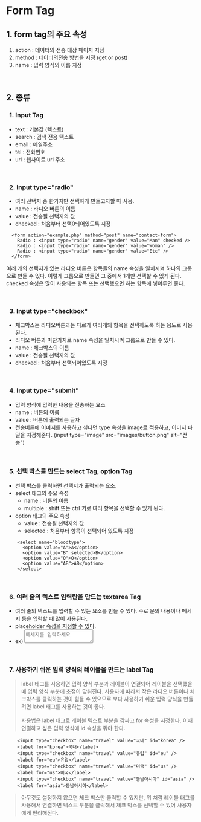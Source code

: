 # Form Tag

## 1. form tag의 주요 속성

1. action : 데이터의 전송 대상 페이지 지정
2. method : 데이터의전송 방법을 지정 (get or post)
3. name : 입력 양식의 이름 지정

<br>

## 2. 종류

### &nbsp; 1. Input Tag

- text : 기본값 (텍스트)
- search : 검색 전용 텍스트
- email : 메일주소
- tel : 전화번호
- url : 웹사이트 url 주소

<br>

### &nbsp; 2. Input type="radio"

- 여러 선택지 중 한가지만 선택하게 만들고자할 때 사용.
- name : 라디오 버튼의 이름
- value : 전송될 선택지의 값
- checked : 처음부터 선택0되어있도록 지정

```
  <form action="example.php" method="post" name="contact-form">
    Radio : <input type="radio" name="gender" value="Man" checked />
    Radio : <input type="radio" name="gender" value="Woman" />
    Radio : <input type="radio" name="gender" value="Etc" />
  </form>
```

여러 개의 선택지가 있는 라디오 버튼은 항목들의 name 속성을 일치시켜 하나의 그룹으로 만들 수 있다. 이렇게 그룹으로 만들면 그 중에서 1개만 선택할 수 있게 된다. checked 속성은 많이 사용되는 항목 또는 선택했으면 하는 항목에 넣어두면 좋다.

<br>

### &nbsp; 3. Input type="checkbox"

- 체크박스는 라디오버튼과는 다르게 여러개의 항목을 선택하도록 하는 용도로 사용된다.
- 라디오 버튼과 마찬가지로 name 속성을 일치시켜 그룹으로 만들 수 있다.
- name : 체크박스의 이름
- value : 전송될 선택지의 값
- checked : 처음부터 선택되어있도록 지정

<br>

### &nbsp; 4. Input type="submit"

- 입력 양식에 입력한 내용을 전송하는 요소
- name : 버튼의 이름
- value : 버튼에 출력되는 글자
- 전송버튼에 이미지를 사용하고 싶다면 type 속성을 image로 적용하고, 이미지 파일을 지정해준다. (input type="image" src="images/button.png" alt="전송")

<br>

### &nbsp; 5. 선택 박스를 만드는 select Tag, option Tag

- 선택 박스를 클릭하면 선택지가 출력되는 요소.
- select 태그의 주요 속성
  - name : 버튼의 이름
  - multiple : shift 또는 ctrl 키로 여러 항목을 선택할 수 있게 된다.
- option 태그의 주요 속성
  - value : 전송될 선택지의 값
  - selected : 처음부터 항목이 선택되어 있도록 지정

```
    <select name="bloodtype">
      <option value="A">A</option>
      <option value="B" selected>B</option>
      <option value="O">O</option>
      <option value="AB">AB</option>
    </select>
```

<br>

### &nbsp; 6. 여러 줄의 텍스트 입력란을 만드는 textarea Tag

- 여러 줄의 텍스트를 입력할 수 있는 요소를 만들 수 있다. 주로 문의 내용이나 메세지 등을 입력할 때 많이 사용된다.
- placeholder 속성을 지정할 수 있다.
- ex) <textarea name="massage" placeholder="메세지를 입력하세요"></textarea>

<br>

### &nbsp; 7. 사용하기 쉬운 입력 양식의 레이블을 만드는 label Tag

> label 태그를 사용하면 입력 양식 부분과 레이블이 연결되어 레이블을 선택했을 때 입력 양식 부분에 초점이 맞춰진다. 사용자에 따라서 작은 라디오 버튼이나 체크박스를 클릭하는 것이 힘들 수 있으므로 보다 사용하기 쉬운 입력 양식을 만들려면 label 태그를 사용하는 것이 좋다. <br><br>
> 사용법은 label 태그로 레이블 텍스트 부분을 감싸고 for 속성을 지정한다. 이때 연결하고 싶은 입력 양식에 id 속성을 줘야 한다.

```
    <input type="checkbox" name="travel" value="국내" id="korea" />
    <label for="korea">국내</label>
    <input type="checkbox" name="travel" value="유럽" id="eu" />
    <label for="eu">유럽</label>
    <input type="checkbox" name="travel" value="미국" id="us" />
    <label for="us">미국</label>
    <input type="checkbox" name="travel" value="동남아시아" id="asia" />
    <label for="asia">동남아시아</label>
```

> 아무것도 설정하지 않으면 체크 박스만 클릭할 수 있지만, 위 처럼 레이블 태그를 사용해서 연결하면 텍스트 부분을 클릭해서 체크 박스를 선택할 수 있어 사용자에게 편리해진다.
